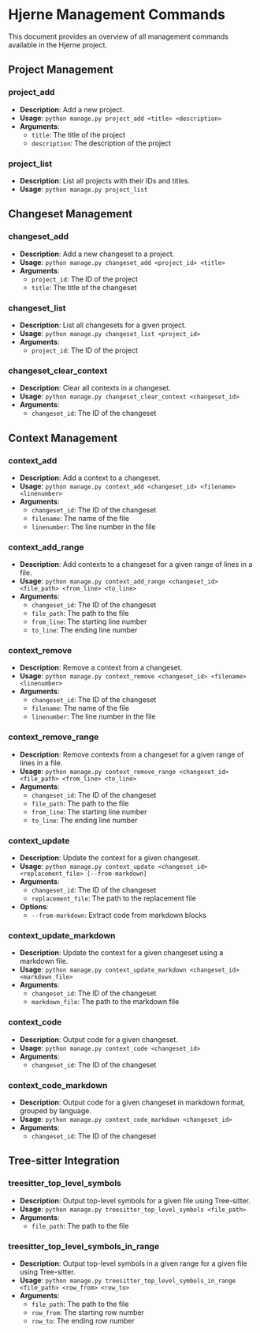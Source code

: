 # Hjerne Management Commands

This document provides an overview of all management commands available in the Hjerne project.

## Project Management

### project_add
- **Description**: Add a new project.
- **Usage**: `python manage.py project_add <title> <description>`
- **Arguments**:
  - `title`: The title of the project
  - `description`: The description of the project

### project_list
- **Description**: List all projects with their IDs and titles.
- **Usage**: `python manage.py project_list`

## Changeset Management

### changeset_add
- **Description**: Add a new changeset to a project.
- **Usage**: `python manage.py changeset_add <project_id> <title>`
- **Arguments**:
  - `project_id`: The ID of the project
  - `title`: The title of the changeset

### changeset_list
- **Description**: List all changesets for a given project.
- **Usage**: `python manage.py changeset_list <project_id>`
- **Arguments**:
  - `project_id`: The ID of the project

### changeset_clear_context
- **Description**: Clear all contexts in a changeset.
- **Usage**: `python manage.py changeset_clear_context <changeset_id>`
- **Arguments**:
  - `changeset_id`: The ID of the changeset

## Context Management

### context_add
- **Description**: Add a context to a changeset.
- **Usage**: `python manage.py context_add <changeset_id> <filename> <linenumber>`
- **Arguments**:
  - `changeset_id`: The ID of the changeset
  - `filename`: The name of the file
  - `linenumber`: The line number in the file

### context_add_range
- **Description**: Add contexts to a changeset for a given range of lines in a file.
- **Usage**: `python manage.py context_add_range <changeset_id> <file_path> <from_line> <to_line>`
- **Arguments**:
  - `changeset_id`: The ID of the changeset
  - `file_path`: The path to the file
  - `from_line`: The starting line number
  - `to_line`: The ending line number

### context_remove
- **Description**: Remove a context from a changeset.
- **Usage**: `python manage.py context_remove <changeset_id> <filename> <linenumber>`
- **Arguments**:
  - `changeset_id`: The ID of the changeset
  - `filename`: The name of the file
  - `linenumber`: The line number in the file

### context_remove_range
- **Description**: Remove contexts from a changeset for a given range of lines in a file.
- **Usage**: `python manage.py context_remove_range <changeset_id> <file_path> <from_line> <to_line>`
- **Arguments**:
  - `changeset_id`: The ID of the changeset
  - `file_path`: The path to the file
  - `from_line`: The starting line number
  - `to_line`: The ending line number

### context_update
- **Description**: Update the context for a given changeset.
- **Usage**: `python manage.py context_update <changeset_id> <replacement_file> [--from-markdown]`
- **Arguments**:
  - `changeset_id`: The ID of the changeset
  - `replacement_file`: The path to the replacement file
- **Options**:
  - `--from-markdown`: Extract code from markdown blocks

### context_update_markdown
- **Description**: Update the context for a given changeset using a markdown file.
- **Usage**: `python manage.py context_update_markdown <changeset_id> <markdown_file>`
- **Arguments**:
  - `changeset_id`: The ID of the changeset
  - `markdown_file`: The path to the markdown file

### context_code
- **Description**: Output code for a given changeset.
- **Usage**: `python manage.py context_code <changeset_id>`
- **Arguments**:
  - `changeset_id`: The ID of the changeset

### context_code_markdown
- **Description**: Output code for a given changeset in markdown format, grouped by language.
- **Usage**: `python manage.py context_code_markdown <changeset_id>`
- **Arguments**:
  - `changeset_id`: The ID of the changeset

## Tree-sitter Integration

### treesitter_top_level_symbols
- **Description**: Output top-level symbols for a given file using Tree-sitter.
- **Usage**: `python manage.py treesitter_top_level_symbols <file_path>`
- **Arguments**:
  - `file_path`: The path to the file

### treesitter_top_level_symbols_in_range
- **Description**: Output top-level symbols in a given range for a given file using Tree-sitter.
- **Usage**: `python manage.py treesitter_top_level_symbols_in_range <file_path> <row_from> <row_to>`
- **Arguments**:
  - `file_path`: The path to the file
  - `row_from`: The starting row number
  - `row_to`: The ending row number
